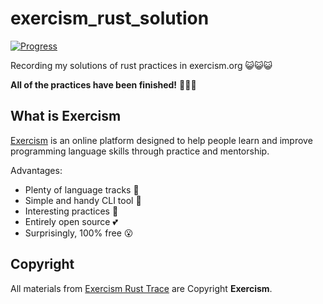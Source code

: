 # exercism_rust_solution

[![Progress](https://img.shields.io/badge/Progress-100%25-brightgreen)]()

Recording my solutions of rust practices in exercism.org 😺😺😺

**All of the practices have been finished!** 🥳🥳🥳

## What is Exercism

[Exercism](https://exercism.org/tracks/rust) is an online platform designed to help people learn and improve programming language skills through practice and mentorship.

Advantages:

- Plenty of language tracks 🎯
- Simple and handy CLI tool 🧰
- Interesting practices 🥰
- Entirely open source 💕
- Surprisingly, 100% free 😮

## Copyright

All materials from [Exercism Rust Trace](https://exercism.org/tracks/rust) are Copyright **Exercism**.

